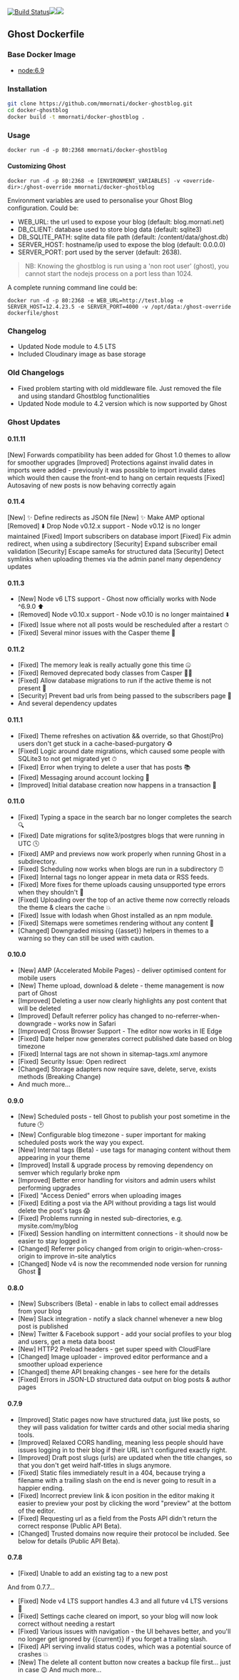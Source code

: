 [![Build Status](https://travis-ci.org/mmornati/docker-ghostblog.svg)](https://travis-ci.org/mmornati/docker-ghostblog)[![](https://images.microbadger.com/badges/image/mmornati/docker-ghostblog.svg)](https://microbadger.com/images/mmornati/docker-ghostblog "Get your own image badge on microbadger.com")[![](https://images.microbadger.com/badges/version/mmornati/docker-ghostblog.svg)](https://microbadger.com/images/mmornati/docker-ghostblog "Get your own version badge on microbadger.com")

## Ghost Dockerfile

### Base Docker Image

* [node:6.9](https://registry.hub.docker.com/_/node/)


### Installation

```bash
git clone https://github.com/mmornati/docker-ghostblog.git
cd docker-ghostblog
docker build -t mmornati/docker-ghostblog .
```

### Usage

    docker run -d -p 80:2368 mmornati/docker-ghostblog

#### Customizing Ghost

    docker run -d -p 80:2368 -e [ENVIRONMENT_VARIABLES] -v <override-dir>:/ghost-override mmornati/docker-ghostblog

Environment variables are used to personalise your Ghost Blog configuration. Could be:

* WEB_URL: the url used to expose your blog (default: blog.mornati.net)
* DB_CLIENT: database used to store blog data (default: sqlite3)
* DB_SQLITE_PATH: sqlite data file path (default: /content/data/ghost.db)
* SERVER_HOST: hostname/ip used to expose the blog (default: 0.0.0.0)
* SERVER_PORT: port used by the server (default: 2638).

> NB: Knowing the ghostblog is run using a 'non root user' (ghost), you cannot start the nodejs process on a port less than 1024.

A complete running command line could be:

    docker run -d -p 80:2368 -e WEB_URL=http://test.blog -e SERVER_HOST=12.4.23.5 -e SERVER_PORT=4000 -v /opt/data:/ghost-override dockerfile/ghost

### Changelog
* Updated Node module to 4.5 LTS
* Included Cloudinary image as base storage

### Old Changelogs
* Fixed problem starting with old middleware file. Just removed the file and using standard Ghostblog functionalities
* Updated Node module to 4.2 version which is now supported by Ghost

### Ghost Updates

#### 0.11.11
[New] Forwards compatibility has been added for Ghost 1.0 themes to allow for smoother upgrades
[Improved] Protections against invalid dates in imports were added - previously it was possible to import invalid dates which would then cause the front-end to hang on certain requests
[Fixed] Autosaving of new posts is now behaving correctly again

#### 0.11.4

[New] ✨ Define redirects as JSON file
[New] ✨ Make AMP optional
[Removed] ⬇️ Drop Node v0.12.x support - Node v0.12 is no longer maintained
[Fixed] Import subscribers on database import
[Fixed] Fix admin redirect, when using a subdirectory
[Security] Expand subscriber email validation
[Security] Escape sameAs for structured data
[Security] Detect symlinks when uploading themes via the admin panel
many dependency updates

#### 0.11.3

* [New] Node v6 LTS support - Ghost now officially works with Node ^6.9.0 ⬆️
* [Removed] Node v0.10.x support - Node v0.10 is no longer maintained ⬇️
* [Fixed] Issue where not all posts would be rescheduled after a restart ⏱
* [Fixed] Several minor issues with the Casper theme 🎨

#### 0.11.2

* [Fixed] The memory leak is really actually gone this time 🤐
* [Fixed] Removed deprecated body classes from Casper 🙅🏽
* [Fixed] Allow database migrations to run if the active theme is not present 🐛
* [Security] Prevent bad urls from being passed to the subscribers page 🚫
* And several dependency updates

#### 0.11.1

* [Fixed] Theme refreshes on activation && override, so that Ghost(Pro) users don't get stuck in a cache-based-purgatory ♻️
* [Fixed] Logic around date migrations, which caused some people with SQLite3 to not get migrated yet ⏱
* [Fixed] Error when trying to delete a user that has posts 📚
* [Fixed] Messaging around account locking 🔐
* [Improved] Initial database creation now happens in a transaction 🎉

#### 0.11.0

* [Fixed] Typing a space in the search bar no longer completes the search 🔍
* [Fixed] Date migrations for sqlite3/postgres blogs that were running in UTC 🕓
* [Fixed] AMP and previews now work properly when running Ghost in a subdirectory.
* [Fixed] Scheduling now works when blogs are run in a subdirectory ⏰
* [Fixed] Internal tags no longer appear in meta data or RSS feeds.
* [Fixed] More fixes for theme uploads causing unsupported type errors when they shouldn't 🐛
* [Fixed] Uploading over the top of an active theme now correctly reloads the theme & clears the cache 💥
* [Fixed] Issue with lodash when Ghost installed as an npm module.
* [Fixed] Sitemaps were sometimes rendering without any content 🔦
* [Changed] Downgraded missing {{asset}} helpers in themes to a warning so they can still be used with caution.

#### 0.10.0

* [New] AMP (Accelerated Mobile Pages) - deliver optimised content for mobile users
* [New] Theme upload, download & delete - theme management is now part of Ghost
* [Improved] Deleting a user now clearly highlights any post content that will be deleted
* [Improved] Default referrer policy has changed to no-referrer-when-downgrade - works now in Safari
* [Improved] Cross Browser Support - The editor now works in IE Edge
* [Fixed] Date helper now generates correct published date based on blog timezone
* [Fixed] Internal tags are not shown in sitemap-tags.xml anymore
* [Fixed] Security Issue: Open redirect
* [Changed] Storage adapters now require save, delete, serve, exists methods (Breaking Change)
* And much more...

#### 0.9.0

* [New] Scheduled posts - tell Ghost to publish your post sometime in the future 🕑
* [New] Configurable blog timezone - super important for making scheduled posts work the way you expect.
* [New] Internal tags (Beta) - use tags for managing content without them appearing in your theme
* [Improved] Install & upgrade process by removing dependency on semver which regularly broke npm
* [Improved] Better error handling for visitors and admin users whilst performing upgrades
* [Fixed] "Access Denied" errors when uploading images
* [Fixed] Editing a post via the API without providing a tags list would delete the post's tags 😱
* [Fixed] Problems running in nested sub-directories, e.g. mysite.com/my/blog
* [Fixed] Session handling on intermittent connections - it should now be easier to stay logged in
* [Changed] Referrer policy changed from origin to origin-when-cross-origin to improve in-site analytics
* [Changed] Node v4 is now the recommended node version for running Ghost 🎉

#### 0.8.0

* [New] Subscribers (Beta) - enable in labs to collect email addresses from your blog
* [New] Slack integration - notify a slack channel whenever a new blog post is published
* [New] Twitter & Facebook support - add your social profiles to your blog and users, get a meta data boost
* [New] HTTP2 Preload headers - get super speed with CloudFlare
* [Changed] Image uploader - improved editor performance and a smoother upload experience
* [Changed] theme API breaking changes - see here for the details
* [Fixed] Errors in JSON-LD structured data output on blog posts & author pages

#### 0.7.9

* [Improved] Static pages now have structured data, just like posts, so they will pass validation for twitter cards and other social media sharing tools.
* [Improved] Relaxed CORS handling, meaning less people should have issues logging in to their blog if their URL isn't configured exactly right.
* [Improved] Draft post slugs (urls) are updated when the title changes, so that you don't get weird half-titles in slugs anymore.
* [Fixed] Static files immediately result in a 404, because trying a filename with a trailing slash on the end is never going to result in a happier ending.
* [Fixed] Incorrect preview link & icon position in the editor making it easier to preview your post by clicking the word "preview" at the bottom of the editor.
* [Fixed] Requesting url as a field from the Posts API didn't return the correct response (Public API Beta).
* [Changed] Trusted domains now require their protocol be included. See below for details (Public API Beta).

#### 0.7.8

* [Fixed] Unable to add an existing tag to a new post

And from 0.7.7...

* [Fixed] Node v4 LTS support handles 4.3 and all future v4 LTS versions 🚀
* [Fixed] Settings cache cleared on import, so your blog will now look correct without needing a restart
* [Fixed] Various issues with navigation - the UI behaves better, and you'll no longer get ignored by {{current}} if you forget a trailing slash.
* [Fixed] API serving invalid status codes, which was a potential source of crashes 💥
* [New] The delete all content button now creates a backup file first... just in case 😉
And much more...
